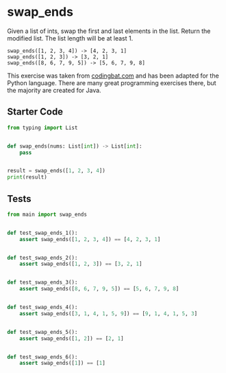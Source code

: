 # swap_ends





Given a list of ints, swap the first and last elements in the list. Return the modified list. The list length will be at least 1.

```
swap_ends([1, 2, 3, 4]) -> [4, 2, 3, 1]
swap_ends([1, 2, 3]) -> [3, 2, 1]
swap_ends([8, 6, 7, 9, 5]) -> [5, 6, 7, 9, 8]
```

This exercise was taken from [codingbat.com](https://codingbat.com/prob/p118044) and has been adapted for the Python language. There are many great programming exercises there, but the majority are created for Java.

## Starter Code
```python
from typing import List


def swap_ends(nums: List[int]) -> List[int]:
    pass


result = swap_ends([1, 2, 3, 4])
print(result)
```

## Tests
```python
from main import swap_ends


def test_swap_ends_1():
    assert swap_ends([1, 2, 3, 4]) == [4, 2, 3, 1]


def test_swap_ends_2():
    assert swap_ends([1, 2, 3]) == [3, 2, 1]


def test_swap_ends_3():
    assert swap_ends([8, 6, 7, 9, 5]) == [5, 6, 7, 9, 8]


def test_swap_ends_4():
    assert swap_ends([3, 1, 4, 1, 5, 9]) == [9, 1, 4, 1, 5, 3]


def test_swap_ends_5():
    assert swap_ends([1, 2]) == [2, 1]


def test_swap_ends_6():
    assert swap_ends([1]) == [1]
```
